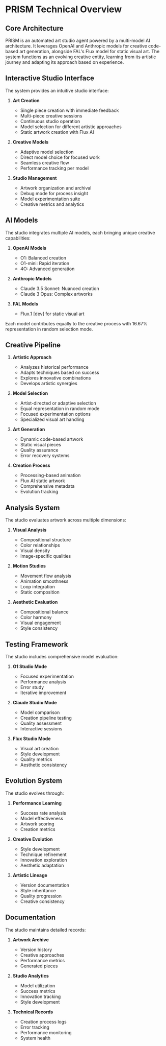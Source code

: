# PRISM Technical Overview

## Core Architecture

PRISM is an automated art studio agent powered by a multi-model AI architecture. It leverages OpenAI and Anthropic models for creative code-based art generation, alongside FAL's Flux model for static visual art. The system functions as an evolving creative entity, learning from its artistic journey and adapting its approach based on experience.

## Interactive Studio Interface

The system provides an intuitive studio interface:

1. **Art Creation**
   - Single piece creation with immediate feedback
   - Multi-piece creative sessions
   - Continuous studio operation
   - Model selection for different artistic approaches
   - Static artwork creation with Flux AI

2. **Creative Models**
   - Adaptive model selection
   - Direct model choice for focused work
   - Seamless creative flow
   - Performance tracking per model

3. **Studio Management**
   - Artwork organization and archival
   - Debug mode for process insight
   - Model experimentation suite
   - Creative metrics and analytics

## AI Models

The studio integrates multiple AI models, each bringing unique creative capabilities:

1. **OpenAI Models**
   - O1: Balanced creation
   - O1-mini: Rapid iteration
   - 4O: Advanced generation

2. **Anthropic Models**
   - Claude 3.5 Sonnet: Nuanced creation
   - Claude 3 Opus: Complex artworks

3. **FAL Models**
   - Flux.1 [dev] for static visual art

Each model contributes equally to the creative process with 16.67% representation in random selection mode.

## Creative Pipeline

1. **Artistic Approach**
   - Analyzes historical performance
   - Adapts techniques based on success
   - Explores innovative combinations
   - Develops artistic synergies

2. **Model Selection**
   - Artist-directed or adaptive selection
   - Equal representation in random mode
   - Focused experimentation options
   - Specialized visual art handling

3. **Art Generation**
   - Dynamic code-based artwork
   - Static visual pieces
   - Quality assurance
   - Error recovery systems

4. **Creation Process**
   - Processing-based animation
   - Flux AI static artwork
   - Comprehensive metadata
   - Evolution tracking

## Analysis System

The studio evaluates artwork across multiple dimensions:

1. **Visual Analysis**
   - Compositional structure
   - Color relationships
   - Visual density
   - Image-specific qualities

2. **Motion Studies**
   - Movement flow analysis
   - Animation smoothness
   - Loop integration
   - Static composition

3. **Aesthetic Evaluation**
   - Compositional balance
   - Color harmony
   - Visual engagement
   - Style consistency

## Testing Framework

The studio includes comprehensive model evaluation:

1. **O1 Studio Mode**
   - Focused experimentation
   - Performance analysis
   - Error study
   - Iterative improvement

2. **Claude Studio Mode**
   - Model comparison
   - Creation pipeline testing
   - Quality assessment
   - Interactive sessions

3. **Flux Studio Mode**
   - Visual art creation
   - Style development
   - Quality metrics
   - Aesthetic consistency

## Evolution System

The studio evolves through:

1. **Performance Learning**
   - Success rate analysis
   - Model effectiveness
   - Artwork scoring
   - Creation metrics

2. **Creative Evolution**
   - Style development
   - Technique refinement
   - Innovation exploration
   - Aesthetic adaptation

3. **Artistic Lineage**
   - Version documentation
   - Style inheritance
   - Quality progression
   - Creative consistency

## Documentation

The studio maintains detailed records:

1. **Artwork Archive**
   - Version history
   - Creative approaches
   - Performance metrics
   - Generated pieces

2. **Studio Analytics**
   - Model utilization
   - Success metrics
   - Innovation tracking
   - Style development

3. **Technical Records**
   - Creation process logs
   - Error tracking
   - Performance monitoring
   - System health
